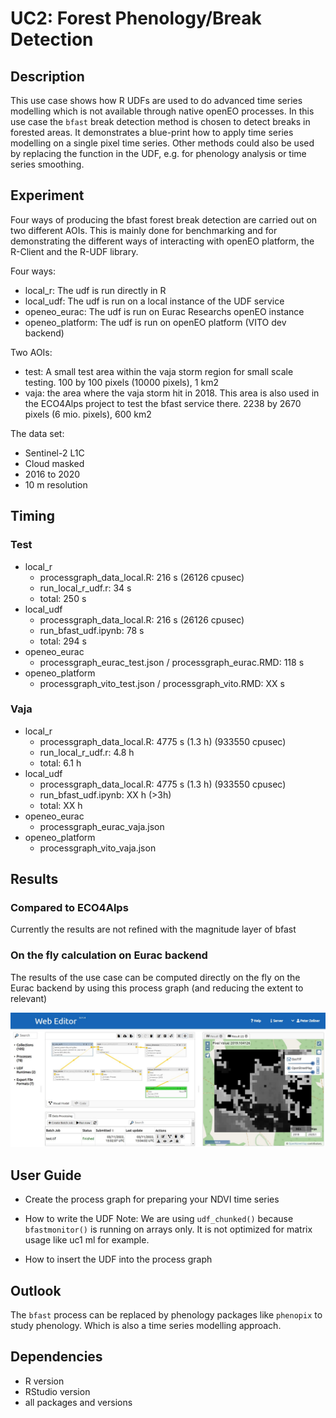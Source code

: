 # UC2: Forest Phenology/Break Detection

## Description
This use case shows how R UDFs are used to do advanced time series modelling which is not available through native openEO processes. 
In this use case the `bfast` break detection method is chosen to detect breaks in forested areas. It demonstrates a blue-print how to apply
time series modelling on  a single pixel time series. Other methods could also be used by replacing the function in the UDF, e.g. for phenology analysis 
or time series smoothing.

## Experiment
Four ways of producing the bfast forest break detection are carried out on two different AOIs. This is mainly done for benchmarking and for demonstrating the different ways of interacting with openEO platform, the R-Client and the R-UDF library. 

Four ways:
* local_r: The udf is run directly in R
* local_udf: The udf is run on a local instance of the UDF service
* openeo_eurac: The udf is run on Eurac Researchs openEO instance
* openeo_platform: The udf is run on openEO platform (VITO dev backend) 

Two AOIs:
* test: A small test area within the vaja storm region for small scale testing. 100 by 100 pixels (10000 pixels), 1 km2
* vaja: the area where the vaja storm hit in 2018. This area is also used in the ECO4Alps project to test the bfast service there. 2238 by 2670 pixels (6 mio. pixels), 600 km2

The data set:
* Sentinel-2 L1C
* Cloud masked
* 2016 to 2020
* 10 m resolution

## Timing

### Test

* local_r
  * processgraph_data_local.R: 216 s (26126 cpusec)
  * run_local_r_udf.r: 34 s
  * total: 250 s
* local_udf 
  * processgraph_data_local.R: 216 s (26126 cpusec)
  * run_bfast_udf.ipynb: 78 s
  * total: 294 s
* openeo_eurac
  * processgraph_eurac_test.json / processgraph_eurac.RMD: 118 s
* openeo_platform
  * processgraph_vito_test.json / processgraph_vito.RMD: XX s

### Vaja

* local_r
  * processgraph_data_local.R: 4775 s (1.3 h) (933550 cpusec)
  * run_local_r_udf.r: 4.8 h
  * total: 6.1 h
* local_udf 
  * processgraph_data_local.R: 4775 s (1.3 h) (933550 cpusec)
  * run_bfast_udf.ipynb: XX h (>3h)
  * total: XX h
* openeo_eurac
  * processgraph_eurac_vaja.json 
* openeo_platform
  * processgraph_vito_vaja.json

## Results
### Compared to ECO4Alps
Currently the results are not refined with the magnitude layer of bfast


### On the fly calculation on Eurac backend
The results of the use case can be computed directly on the fly on the 
Eurac backend by using this process graph (and reducing the extent to relevant)

![webviewer_eurac](./openeo_eurac/bfast_udf_sync_eurac.jpg)

## User Guide

* Create the process graph for preparing your NDVI time series

* How to write the UDF
Note: We are using `udf_chunked()`  because `bfastmonitor()` is running on arrays only. 
It is not optimized for matrix usage like uc1 ml for example.

* How to insert the UDF into the process graph

## Outlook
The `bfast` process can be replaced by phenology packages like `phenopix` to study
phenology. Which is also a time series modelling approach.

## Dependencies

* R version
* RStudio version
* all packages and versions
